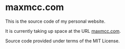 maxmcc.com
==========

This is the source code of my personal website.

It is currently taking up space at the URL [maxmcc.com](https://www.maxmcc.com).

Source code provided under terms of the MIT License.

